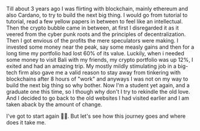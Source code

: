 Till about 3 years ago I was flirting with blockchain, mainly ethereum and also Cardano, to try to build the next big thing. I would go from tutorial to tutorial, read a few yellow papers in between to feel like an intellectual. Then the crypto bubble came in between, at first I disregarded it as it veered from the cyber punk roots and the principles of decentralization. Then I got envious of the profits the mere speculators were making. I invested some money near the peak, say some measly gains and then for a long time my portfolio had lost 60% of its value. Luckily, when i needed some money to visit Bali with my friends, my crypto portfolio was up 12%, I exited and had an amazing trip. My mostly mildly stimulating job in a big-tech firm also gave me a valid reason to stay away from tinkering with blockchains after 8 hours of "work" and anyways I was not on my way to build the next big thing so why bother. Now I'm a student yet again, and a graduate one this time, so I though why don't I try to rekindle the old love. And I decided to go back to the old websites I had visited earlier and I am taken aback by the amount of change.

I've got to start again 🤦🏻. But let's see how this journey goes and where does it take me.